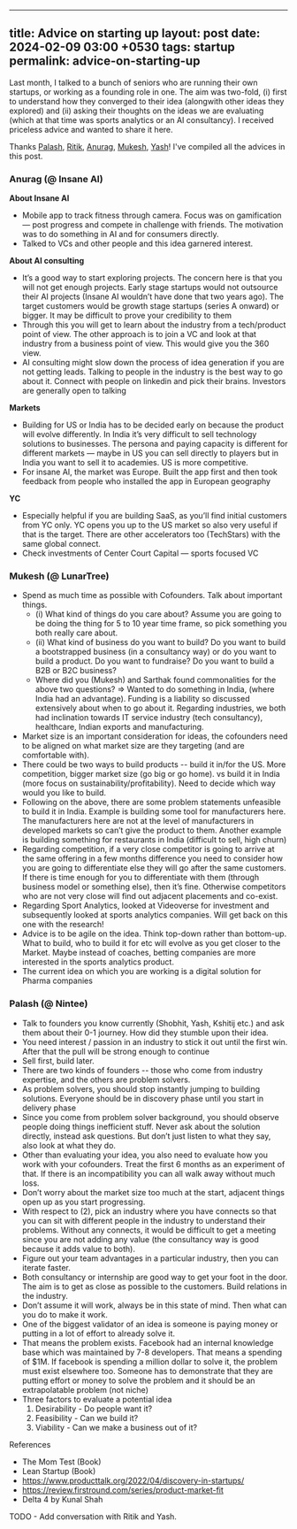 
---
title: Advice on starting up
layout: post
date: 2024-02-09 03:00 +0530
tags: startup
permalink: advice-on-starting-up
---

Last month, I talked to a bunch of seniors who are running their own startups, or working as a founding role in one. The aim was two-fold, (i) first to understand how they converged to their idea (alongwith other ideas they explored) and (ii) asking their thoughts on the ideas we are evaluating (which at that time was sports analytics or an AI consultancy). I received priceless advice and wanted to share it here.

Thanks [Palash](https://www.linkedin.com/in/palashkala/), [Ritik](https://www.linkedin.com/in/ritik-madan/), [Anurag](https://www.linkedin.com/in/anuragmundhada/), [Mukesh](https://www.linkedin.com/in/mukeshpareek1997/), [Yash](https://www.linkedin.com/in/yashg2/)! I've compiled all the advices in this post.

### Anurag (@ Insane AI)

**About Insane AI**

* Mobile app to track fitness through camera. Focus was on gamification — post progress and compete in challenge with friends. The motivation was to do something in AI and for consumers directly.
* Talked to VCs and other people and this idea garnered interest.

**About AI consulting**

* It’s a good way to start exploring projects. The concern here is that you will not get enough projects. Early stage startups would not outsource their AI projects (Insane AI wouldn’t have done that two years ago). The target customers would be growth stage startups (series A onward) or bigger. It may be difficult to prove your credibility to them
* Through this you will get to learn about the industry from a tech/product point of view. The other approach is to join a VC and look at that industry from a business point of view. This would give you the 360 view.
* AI consulting might slow down the process of idea generation if you are not getting leads. Talking to people in the industry is the best way to go about it. Connect with people on linkedin and pick their brains. Investors are generally open to talking

**Markets**
* Building for US or India has to be decided early on because the product will evolve differently. In India it’s very difficult to sell technology solutions to businesses. The persona and paying capacity is different for different markets — maybe in US you can sell directly to players but in India you want to sell it to academies. US is more competitive.
* For insane AI, the market was Europe. Built the app first and then took feedback from people who installed the app in European geography

**YC**
* Especially helpful if you are building SaaS, as you’ll find initial customers from YC only. YC opens you up to the US market so also very useful if that is the target. There are other accelerators too (TechStars) with the same global connect.
* Check investments of Center Court Capital — sports focused VC

### Mukesh (@ LunarTree)

* Spend as much time as possible with Cofounders. Talk about important things.
	- (i) What kind of things do you care about? Assume you are going to be doing the thing for 5 to 10 year time frame, so pick something you both really care about.
	- (ii) What kind of business do you want to build? Do you want to build a bootstrapped business (in a consultancy way) or do you want to build a product. Do you want to fundraise? Do you want to build a B2B or B2C business?
	* Where did you (Mukesh) and Sarthak found commonalities for the above two questions? => Wanted to do something in India, (where India had an advantage). Funding is a liability so discussed extensively about when to go about it. Regarding industries, we both had inclination towards IT service industry (tech consultancy), healthcare, Indian exports and manufacturing. 
* Market size is an important consideration for ideas, the cofounders need to be aligned on what market size are they targeting (and are comfortable with).
* There could be two ways to build products -- build it in/for the US. More competition, bigger market size (go big or go home). vs build it in India (more focus on sustainability/profitability). Need to decide which way would you like to build.
* Following on the above, there are some problem statements unfeasible to build it in India. Example is building some tool for manufacturers here. The manufacturers here are not at the level of manufacturers in developed markets so can’t give the product to them. Another example is building something for restaurants in India (difficult to sell, high churn)
* Regarding competition, if a very close competitor is going to arrive at the same offering in a few months difference you need to consider how you are going to differentiate else they will go after the same customers. If there is time enough for you to differentiate with them (through business model or something else), then it’s fine. Otherwise competitors who are not very close will find out adjacent placements and co-exist.
* Regarding Sport Analytics, looked at Videoverse for investment and subsequently looked at sports analytics companies. Will get back on this one with the research!
* Advice is to be agile on the idea. Think top-down rather than bottom-up. What to build, who to build it for etc will evolve as you get closer to the Market. Maybe instead of coaches, betting companies are more interested in the sports analytics product.
* The current idea on which you are working is a digital solution for Pharma companies

### Palash (@ Nintee)

* Talk to founders you know currently (Shobhit, Yash, Kshitij etc.) and ask them about their 0-1 journey. How did they stumble upon their idea.
* You need interest / passion in an industry to stick it out until the first win. After that the pull will be strong enough to continue
* Sell first, build later.
* There are two kinds of founders -- those who come from industry expertise, and the others are problem solvers.
* As problem solvers, you should stop instantly jumping to building solutions. Everyone should be in discovery phase until you start in delivery phase
* Since you come from problem solver background, you should observe people doing things inefficient stuff. Never ask about the solution directly, instead ask questions. But don’t just listen to what they say, also look at what they do.
* Other than evaluating your idea, you also need to evaluate how you work with your cofounders. Treat the first 6
months as an experiment of that. If there is an incompatibility you can all walk away without much loss.
* Don’t worry about the market size too much at the start, adjacent things open up as you start progressing.
* With respect to (2), pick an industry where you have connects so that you can sit with different people in the industry to understand their problems. Without any connects, it would be difficult to get a meeting since you are not adding any value (the consultancy way is good because it adds value to both). 
* Figure out your team advantages in a particular industry, then you can iterate faster.
* Both consultancy or internship are good way to get your foot in the door. The aim is to get as close as possible to the customers. Build relations in the industry.
* Don’t assume it will work, always be in this state of mind. Then what can you do to make it work.
* One of the biggest validator of an idea is someone is paying money or putting in a lot of effort to already solve it.
* That means the problem exists. Facebook had an internal knowledge base which was maintained by 7-8 developers. That means a spending of $1M. If facebook is spending a million dollar to solve it, the problem must exist elsewhere too. Someone has to demonstrate that they are putting effort or money to solve the problem and it should be an extrapolatable problem (not niche)
* Three factors to evaluate a potential idea 
	1. Desirability - Do people want it?
	2. Feasibility - Can we build it?
	3. Viability - Can we make a business out of it?

References
- The Mom Test (Book)
- Lean Startup (Book) 
- https://www.producttalk.org/2022/04/discovery-in-startups/
- https://review.firstround.com/series/product-market-fit
- Delta 4 by Kunal Shah


TODO - Add conversation with Ritik and Yash.